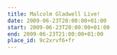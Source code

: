 ```yaml
---
title: Malcolm Gladwell Live!
date: 2009-06-23T20:00:00+01:00
start: 2009-06-23T20:00:00+01:00
end: 2009-06-23T21:00:00+01:00
place_id: 9c2xrvf6+fr
---
```


